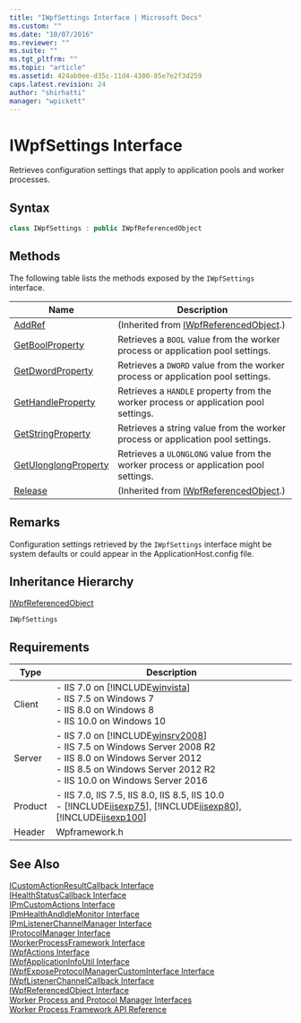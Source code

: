 ```yaml
---
title: "IWpfSettings Interface | Microsoft Docs"
ms.custom: ""
ms.date: "10/07/2016"
ms.reviewer: ""
ms.suite: ""
ms.tgt_pltfrm: ""
ms.topic: "article"
ms.assetid: 424ab0ee-d35c-11d4-4300-85e7e2f3d259
caps.latest.revision: 24
author: "shirhatti"
manager: "wpickett"
---
```

# IWpfSettings Interface
Retrieves configuration settings that apply to application pools and worker processes.  
  
## Syntax  
  
```cpp  
class IWpfSettings : public IWpfReferencedObject  
```  
  
## Methods  
 The following table lists the methods exposed by the `IWpfSettings` interface.  
  
|Name|Description|  
|----------|-----------------|  
|[AddRef](../../web-development-reference\webdev-native-api-reference/iwpfreferencedobject-addref-method.md)|(Inherited from [IWpfReferencedObject](../../web-development-reference\webdev-native-api-reference/iwpfreferencedobject-interface.md).)|  
|[GetBoolProperty](../../web-development-reference\webdev-native-api-reference/iwpfsettings-getboolproperty-method.md)|Retrieves a `BOOL` value from the worker process or application pool settings.|  
|[GetDwordProperty](../../web-development-reference\webdev-native-api-reference/iwpfsettings-getdwordproperty-method.md)|Retrieves a `DWORD` value from the worker process or application pool settings.|  
|[GetHandleProperty](../../web-development-reference\webdev-native-api-reference/iwpfsettings-gethandleproperty-method.md)|Retrieves a `HANDLE` property from the worker process or application pool settings.|  
|[GetStringProperty](../../web-development-reference\webdev-native-api-reference/iwpfsettings-getstringproperty-method.md)|Retrieves a string value from the worker process or application pool settings.|  
|[GetUlonglongProperty](../../web-development-reference\webdev-native-api-reference/iwpfsettings-getulonglongproperty-method.md)|Retrieves a `ULONGLONG` value from the worker process or application pool settings.|  
|[Release](../../web-development-reference\webdev-native-api-reference/iwpfreferencedobject-release-method.md)|(Inherited from [IWpfReferencedObject](../../web-development-reference\webdev-native-api-reference/iwpfreferencedobject-interface.md).)|  
  
## Remarks  
 Configuration settings retrieved by the `IWpfSettings` interface might be system defaults or could appear in the ApplicationHost.config file.  
  
## Inheritance Hierarchy  
 [IWpfReferencedObject](../../web-development-reference\webdev-native-api-reference/iwpfreferencedobject-interface.md)  
  
 `IWpfSettings`  
  
## Requirements  
  
|Type|Description|  
|----------|-----------------|  
|Client|-   IIS 7.0 on [!INCLUDE[winvista](../../wmi-provider/includes/winvista-md.md)]<br />-   IIS 7.5 on Windows 7<br />-   IIS 8.0 on Windows 8<br />-   IIS 10.0 on Windows 10|  
|Server|-   IIS 7.0 on [!INCLUDE[winsrv2008](../../wmi-provider/includes/winsrv2008-md.md)]<br />-   IIS 7.5 on Windows Server 2008 R2<br />-   IIS 8.0 on Windows Server 2012<br />-   IIS 8.5 on Windows Server 2012 R2<br />-   IIS 10.0 on Windows Server 2016|  
|Product|-   IIS 7.0, IIS 7.5, IIS 8.0, IIS 8.5, IIS 10.0<br />-   [!INCLUDE[iisexp75](../../web-development-reference/native-code-api-reference/includes/iisexp75-md.md)], [!INCLUDE[iisexp80](../../web-development-reference/native-code-api-reference/includes/iisexp80-md.md)], [!INCLUDE[iisexp100](../../web-development-reference/native-code-api-reference/includes/iisexp100-md.md)]|  
|Header|Wpframework.h|  
  
## See Also  
 [ICustomActionResultCallback Interface](../../web-development-reference\webdev-native-api-reference/icustomactionresultcallback-interface.md)   
 [IHealthStatusCallback Interface](../../web-development-reference\webdev-native-api-reference/ihealthstatuscallback-interface.md)   
 [IPmCustomActions Interface](../../web-development-reference\webdev-native-api-reference/ipmcustomactions-interface.md)   
 [IPmHealthAndIdleMonitor Interface](../../web-development-reference\webdev-native-api-reference/ipmhealthandidlemonitor-interface.md)   
 [IPmListenerChannelManager Interface](../../web-development-reference\webdev-native-api-reference/ipmlistenerchannelmanager-interface.md)   
 [IProtocolManager Interface](../../web-development-reference\webdev-native-api-reference/iprotocolmanager-interface.md)   
 [IWorkerProcessFramework Interface](../../web-development-reference\webdev-native-api-reference/iworkerprocessframework-interface.md)   
 [IWpfActions Interface](../../web-development-reference\webdev-native-api-reference/iwpfactions-interface.md)   
 [IWpfApplicationInfoUtil Interface](../../web-development-reference\webdev-native-api-reference/iwpfapplicationinfoutil-interface.md)   
 [IWpfExposeProtocolManagerCustomInterface Interface](../../web-development-reference\webdev-native-api-reference/iwpfexposeprotocolmanagercustominterface-interface.md)   
 [IWpfListenerChannelCallback Interface](../../web-development-reference\webdev-native-api-reference/iwpflistenerchannelcallback-interface.md)   
 [IWpfReferencedObject Interface](../../web-development-reference\webdev-native-api-reference/iwpfreferencedobject-interface.md)   
 [Worker Process and Protocol Manager Interfaces](../../web-development-reference\webdev-native-api-reference/worker-process-and-protocol-manager-interfaces.md)   
 [Worker Process Framework API Reference](../../web-development-reference\webdev-native-api-reference/worker-process-framework-api-reference.md)